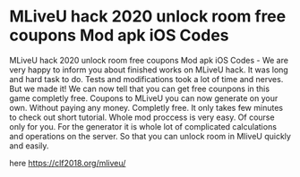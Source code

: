 # MLiveU hack 2020 unlock room free coupons Mod apk iOS Codes

MLiveU hack 2020 unlock room free coupons Mod apk iOS Codes - We are very happy to inform you about finished works on MLiveU hack.
It was long and hard task to do. Tests and modifications took a lot of time and nerves. But we made it! We can now tell that you can get free counpons in this game completly free. Coupons to MLiveU you can now generate on your own. Without paying any money. Completly free. It only takes few minutes to check out short tutorial. Whole mod proccess is very easy. Of course only for you. For the generator it is whole lot of complicated calculations and operations on the server. So that you can unlock room in MliveU quickly and easily.

here https://clf2018.org/mliveu/

